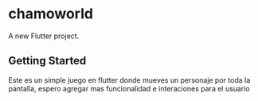 # chamoworld

A new Flutter project.

## Getting Started

Este es un simple juego en flutter donde mueves un personaje por toda la pantalla, espero agregar mas funcionalidad e interaciones para el usuario 
